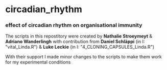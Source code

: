 # circadian_rhythm
### effect of circadian rhythm on organisational immunity

The scripts in this repostitory were created by **Nathalie Stroeymeyt** & **Adriano Wanderlingh** with contribution from **Daniel Schläppi** (in I: "vital_Linda.R") & **Luke Leckie** (in I: "4_CLONING_CAPSULES_Linda.R")

With their support I made minor changes to the scripts to make them work for my experimental conditions

